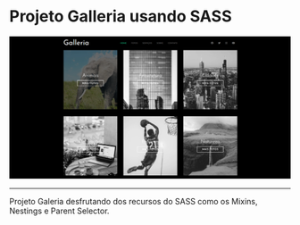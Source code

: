 # Projeto Galleria usando SASS

![imagem-ilustrativa](img/imagem.png)

---

Projeto Galeria desfrutando dos recursos do SASS como os Mixins, Nestings e Parent Selector.